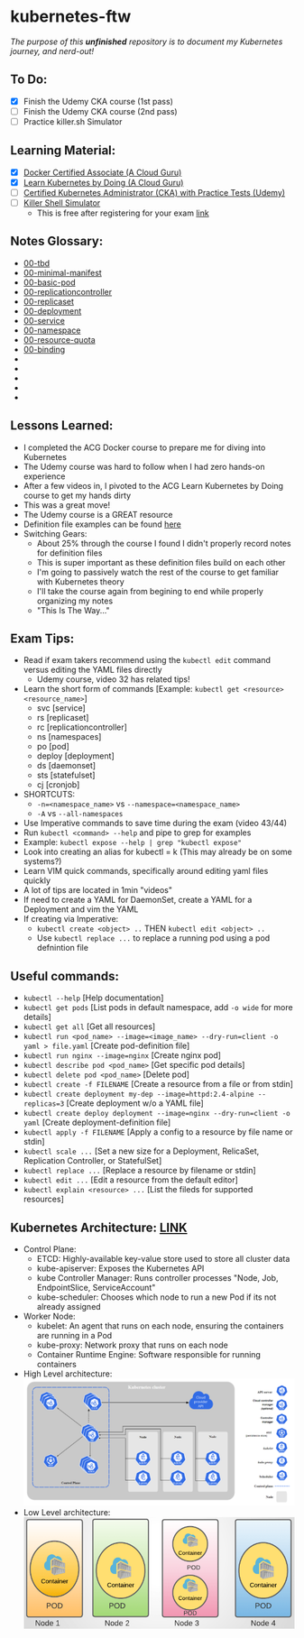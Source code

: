 # kubernetes-ftw

*The purpose of this **unfinished** repository is to document my Kubernetes journey, and nerd-out!*

## To Do:
- [x] Finish the Udemy CKA course (1st pass)
- [ ] Finish the Udemy CKA course (2nd pass)
- [ ] Practice killer.sh Simulator

## Learning Material:
- [x] [Docker Certified Associate (A Cloud Guru)](https://learn.acloud.guru/course/6b00566d-6246-4ebe-8257-f98f989321cf/overview)
- [x] [Learn Kubernetes by Doing (A Cloud Guru)](https://learn.acloud.guru/course/82b39fac-b9f7-43d1-8f52-6a89efe5202f/dashboard)
- [ ] [Certified Kubernetes Administrator (CKA) with Practice Tests (Udemy)](https://www.udemy.com/course/certified-kubernetes-administrator-with-practice-tests/)
- [ ] [Killer Shell Simulator](https://killer.sh/)
    - This is free after registering for your exam [link](https://killer.sh/pricing)

## Notes Glossary:
- [00-tbd]()
- [00-minimal-manifest](01-minimal-manifest.md)
- [00-basic-pod](02-basic-pod.md)
- [00-replicationcontroller]()
- [00-replicaset]()
- [00-deployment]()
- [00-service]()
- [00-namespace]()
- [00-resource-quota]()
- [00-binding]()
- []()
- []()
- []()
- []()
- 











## Lessons Learned:
- I completed the ACG Docker course to prepare me for diving into Kubernetes
- The Udemy course was hard to follow when I had zero hands-on experience
- After a few videos in, I pivoted to the ACG Learn Kubernetes by Doing course to get my hands dirty
- This was a great move!
- The Udemy course is a GREAT resource
- Definition file examples can be found [here](https://kubernetes.io/docs/concepts/workloads/)
- Switching Gears:
    - About 25% through the course I found I didn't properly record notes for definition files
    - This is super important as these definition files build on each other
    - I'm going to passively watch the rest of the course to get familiar with Kubernetes theory
    - I'll take the course again from begining to end while properly organizing my notes
    - "This Is The Way..."

## Exam Tips:
- Read if exam takers recommend using the `kubectl edit` command versus editing the YAML files directly
    - Udemy course, video 32 has related tips!
- Learn the short form of commands [Example: `kubectl get <resource> <resource_name>`]
    - svc [service]
    - rs [replicaset]
    - rc [replicationcontroller]
    - ns [namespaces]
    - po [pod]
    - deploy [deployment]
    - ds [daemonset]
    - sts [statefulset]
    - cj [cronjob]
- SHORTCUTS:
    - `-n=<namespace_name>` vs `--namespace=<namespace_name>`
    - `-A` vs `--all-namespaces`
- Use Imperative commands to save time during the exam (video 43/44)
- Run `kubectl <command> --help` and pipe to grep for examples
- Example: `kubectl expose --help | grep "kubectl expose"`
- Look into creating an alias for kubectl = k (This may already be on some systems?)
- Learn VIM quick commands, specifically around editing yaml files quickly
- A lot of tips are located in 1min "videos"
- If need to create a YAML for DaemonSet, create a YAML for a Deployment and vim the YAML
- If creating via Imperative:
    - `kubectl create <object> ..` THEN `kubectl edit <object> ..`
    - Use `kubectl replace ...` to replace a running pod using a pod defnintion file

## Useful commands:
- `kubectl --help` [Help documentation]
- `kubectl get pods` [List pods in default namespace, add `-o wide` for more details]
- `kubectl get all` [Get all resources]
- `kubectl run <pod_name> --image=<image_name> --dry-run=client -o yaml > file.yaml` [Create pod-definition file]
- `kubectl run nginx --image=nginx` [Create nginx pod]
- `kubectl describe pod <pod_name>` [Get specific pod details]
- `kubectl delete pod <pod_name>` [Delete pod]
- `kubectl create -f FILENAME` [Create a resource from a file or from stdin]
- `kubectl create deployment my-dep --image=httpd:2.4-alpine --replicas=3` [Create deployment w/o a YAML file]
- `kubectl create deploy deployment --image=nginx --dry-run=client -o yaml` [Create deployment-definition file]
- `kubectl apply -f FILENAME` [Apply a config to a resource by file name or stdin]
- `kubectl scale ...` [Set a new size for a Deployment, RelicaSet, Replication Controller, or StatefulSet]
- `kubectl replace ...` [Replace a resource by filename or stdin]
- `kubectl edit ...` [Edit a resource from the default editor]
- `kubectl explain <resource> ...` [List the fileds for supported resources]

## Kubernetes Architecture: [LINK](https://kubernetes.io/docs/concepts/overview/components/)
- Control Plane:
    - ETCD: Highly-available key-value store used to store all cluster data
    - kube-apiserver: Exposes the Kubernetes API
    - kube Controller Manager: Runs controller processes "Node, Job, EndpointSlice, ServiceAccount"
    - kube-scheduler: Chooses which node to run a new Pod if its not already assigned
- Worker Node:
    - kubelet: An agent that runs on each node, ensuring the containers are running in a Pod
    - kube-proxy: Network proxy that runs on each node
    - Container Runtime Engine: Software responsible for running containers
- High Level architecture:
![alt text](kubernetes__architecture.PNG "High Level")
- Low Level architecture:
![alt text](pod_node_container.PNG "Low Level")
